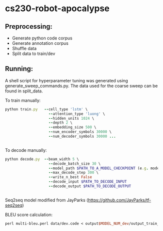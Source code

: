# cs230-robot-apocalypse

## Preprocessing: 
- Generate python code corpus
- Generate annotation corpus
- Shuffle data
- Split data to train/dev

## Running: 
A shell script for hyperparameter tuning was generated using generate_sweep_commands.py. The data used for the coarse sweep can be found in split_data.

To train manually:
```ruby
python train.py   --cell_type 'lstm' \ 
                    --attention_type 'luong' \
                    --hidden_units 1024 \
                    --depth 2 \
                    --embedding_size 500 \
                    --num_encoder_symbols 30000 \
                    --num_decoder_symbols 30000 ...
                    
```

To decode manually: 
```ruby
python decode.py  --beam_width 5 \
                    --decode_batch_size 30 \
                    --model_path $PATH_TO_A_MODEL_CHECKPOINT (e.g. model/translate.ckpt-100) \
                    --max_decode_step 300 \
                    --write_n_best False
                    --decode_input $PATH_TO_DECODE_INPUT
                    --decode_output $PATH_TO_DECODE_OUTPUT
                    
```
Seq2seq model modified from JayParks (https://github.com/JayParks/tf-seq2seq)

BLEU score calculation: 
```perl
perl multi-bleu.perl data/dev.code < output$MODEL_NUM_dev/output_train_$BEAM_WIDTH
```
